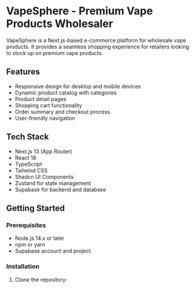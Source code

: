# VapeSphere - Premium Vape Products Wholesaler

VapeSphere is a Next.js-based e-commerce platform for wholesale vape products. It provides a seamless shopping experience for retailers looking to stock up on premium vape products.

## Features

- Responsive design for desktop and mobile devices
- Dynamic product catalog with categories
- Product detail pages
- Shopping cart functionality
- Order summary and checkout process
- User-friendly navigation

## Tech Stack

- Next.js 13 (App Router)
- React 18
- TypeScript
- Tailwind CSS
- Shadcn UI Components
- Zustand for state management
- Supabase for backend and database

## Getting Started

### Prerequisites

- Node.js 14.x or later
- npm or yarn
- Supabase account and project

### Installation

1. Clone the repository:

